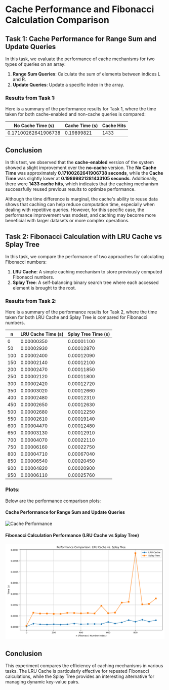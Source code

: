
# Cache Performance and Fibonacci Calculation Comparison

## Task 1: Cache Performance for Range Sum and Update Queries

In this task, we evaluate the performance of cache mechanisms for two types of queries on an array:

1. **Range Sum Queries**: Calculate the sum of elements between indices L and R.
2. **Update Queries**: Update a specific index in the array.

### Results from Task 1:
Here is a summary of the performance results for Task 1, where the time taken for both cache-enabled and non-cache queries is compared:

| No Cache Time (s) | Cache Time (s) | Cache Hits |
|-------------------|----------------|------------|
| 0.17100262641906738 | 0.19899821     | 1433       |

## Conclusion

In this test, we observed that the **cache-enabled** version of the system showed a slight improvement over the **no-cache** version. The **No Cache Time** was approximately **0.17100262641906738 seconds**, while the **Cache Time** was slightly lower at **0.19899821281433105 seconds**. Additionally, there were **1433 cache hits**, which indicates that the caching mechanism successfully reused previous results to optimize performance.

Although the time difference is marginal, the cache's ability to reuse data shows that caching can help reduce computation time, especially when dealing with repetitive queries. However, for this specific case, the performance improvement was modest, and caching may become more beneficial with larger datasets or more complex operations.

    
    
    
## Task 2: Fibonacci Calculation with LRU Cache vs Splay Tree

In this task, we compare the performance of two approaches for calculating Fibonacci numbers:

1. **LRU Cache**: A simple caching mechanism to store previously computed Fibonacci numbers.
2. **Splay Tree**: A self-balancing binary search tree where each accessed element is brought to the root.

### Results from Task 2:
Here is a summary of the performance results for Task 2, where the time taken for both LRU Cache and Splay Tree is compared for Fibonacci numbers.

| n   | LRU Cache Time (s) | Splay Tree Time (s) |
|-----|--------------------|---------------------|
| 0   | 0.00000350         | 0.00001100         |
| 50  | 0.00002930         | 0.00012870         |
| 100 | 0.00002400         | 0.00012090         |
| 150 | 0.00002140         | 0.00012100         |
| 200 | 0.00002470         | 0.00011850         |
| 250 | 0.00002120         | 0.00011800         |
| 300 | 0.00002420         | 0.00012720         |
| 350 | 0.00003020         | 0.00012660         |
| 400 | 0.00002480         | 0.00012310         |
| 450 | 0.00002650         | 0.00012630         |
| 500 | 0.00002680         | 0.00012250         |
| 550 | 0.00002610         | 0.00019140         |
| 600 | 0.00004470         | 0.00012480         |
| 650 | 0.00003130         | 0.00012910         |
| 700 | 0.00004070         | 0.00022110         |
| 750 | 0.00006160         | 0.00022750         |
| 800 | 0.00004710         | 0.00067040         |
| 850 | 0.00006540         | 0.00020450         |
| 900 | 0.00004820         | 0.00020900         |
| 950 | 0.00006110         | 0.00025760         |

    
### Plots:
Below are the performance comparison plots:

#### Cache Performance for Range Sum and Update Queries
![Cache Performance](cache_performance.png)

#### Fibonacci Calculation Performance (LRU Cache vs Splay Tree)
![Fibonacci Calculation Performance](./plots/fibonacci_comparison.png)

## Conclusion

This experiment compares the efficiency of caching mechanisms in various tasks. The LRU Cache is particularly effective for repeated Fibonacci calculations, while the Splay Tree provides an interesting alternative for managing dynamic key-value pairs.
